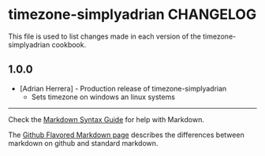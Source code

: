timezone-simplyadrian CHANGELOG
==========================

This file is used to list changes made in each version of the timezone-simplyadrian cookbook.

1.0.0
-----
- [Adrian Herrera] - Production release of timezone-simplyadrian
  - Sets timezone on windows an linux systems

- - -
Check the [Markdown Syntax Guide](http://daringfireball.net/projects/markdown/syntax) for help with Markdown.

The [Github Flavored Markdown page](http://github.github.com/github-flavored-markdown/) describes the differences between markdown on github and standard markdown.
